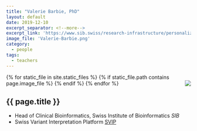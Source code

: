 ```yaml
---
title: "Valerie Barbie, PhD"
layout: default
date: 2019-12-10
excerpt_separator: <!--more-->
excerpt_link: 'https://www.sib.swiss/research-infrastructure/personalized-health-2/clinical-bioinformatics'
image_file: 'Valerie-Barbie.png'
category:
  - people
tags:
  - teachers
---
```


{% for static_file in site.static_files %}
  {% if static_file.path contains page.image_file %}
<img style="float: right; max-width: 60px;" src="{{ static_file.path | relative_url}}" />
  {% endif %}
{% endfor %}

## {{ page.title }}

* Head of Clinical Bioinformatics, Swiss Institute of Bioinformatics *SIB*
* Swiss Variant Interpretation Platform [SVIP](https://www.svip.ch)

<!--more-->






